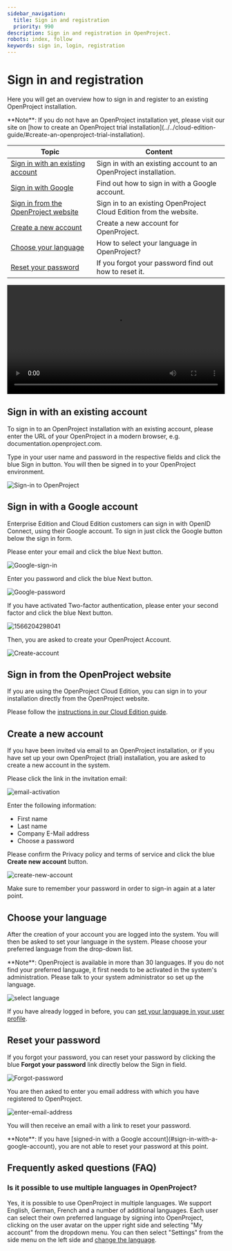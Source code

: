 ```yaml
---
sidebar_navigation:
  title: Sign in and registration
  priority: 990
description: Sign in and registration in OpenProject.
robots: index, follow
keywords: sign in, login, registration
---
```


# Sign in and registration

Here you will get an overview how to sign in and register to an existing OpenProject installation.

<div class="alert alert-info" role="alert">
**Note**: If you do not have an OpenProject installation yet, please visit our site on [how to create an OpenProject trial installation](../../cloud-edition-guide/#create-an-openproject-trial-installation).
</div>




| Topic                                                        | Content                                                      |
| ------------------------------------------------------------ | ------------------------------------------------------------ |
| [Sign in with an existing account](#sign-in-with-an-existing-account) | Sign in with an existing account to an OpenProject installation. |
| [Sign in with Google](#sign-in-with-google)                  | Find out how to sign in with a Google account.               |
| [Sign in from the OpenProject website](#sign-in-from-the-openproject-website) | Sign in to an existing OpenProject Cloud Edition from the website. |
| [Create a new account](#create-a-new-account)                | Create a new account for OpenProject.                        |
| [Choose your language](#choose-your-language)                | How to select your language in OpenProject?                  |
| [Reset your password](#reset-your-password)                  | If you forgot your password find out how to reset it.        |

<video src="https://www.openproject.org/wp-content/uploads/2020/12/OpenProject-Sign-in-and-Registration-2.mp4" type="video/mp4" controls="" style="width:100%"></video>

## Sign in with an existing account

To sign in to an OpenProject installation with an existing account, please enter the URL of your OpenProject in a modern browser, e.g. documentation.openproject.com.

Type in your user name and password in the respective fields and click the blue Sign in button. You will then be signed in to your OpenProject environment.

![Sign-in to OpenProject](1565974792215.png)

## Sign in with a Google account

Enterprise Edition and Cloud Edition customers can sign in with OpenID Connect, using their Google account. To sign in just click the Google button below the sign in form.

Please enter your email and click the blue Next button.

![Google-sign-in](1566204061662.png)

Enter you password and click the blue Next button.

![Google-password](1566204173462.png)

If you have activated Two-factor authentication, please enter your second factor and click the blue Next button.

![1566204298041](1566204298041.png)

Then, you are asked to create your OpenProject Account.

![Create-account](1566204388512.png)

## Sign in from the OpenProject website

If you are using the OpenProject Cloud Edition, you can sign in to your installation directly from the OpenProject website.

Please follow the [instructions in our Cloud Edition guide](../../cloud-edition-guide/#sign-in).

## Create a new account

If you have been invited via email to an OpenProject installation, or if you have set up your own OpenProject (trial) installation, you are asked to create a new account in the system.

Please click the link in the invitation email:

![email-activation](1566206190563.png)

Enter the following information:

* First name
* Last name
* Company E-Mail address
* Choose a password

Please confirm the Privacy policy and terms of service and click the blue **Create new account** button.

![create-new-account](1566204790146.png)

Make sure to remember your password in order to sign-in again at a later point.

## Choose your language

After the creation of your account you are logged into the system. You will then be asked to set your language in the system. Please choose your preferred language from the drop-down list.

<div class="alert alert-info" role="alert">
**Note**: OpenProject is available in more than 30 languages. If you do not find your preferred language, it first needs to be activated in the system's administration. Please talk to your system administrator so set up the language.
</div>

![select language](20191202171349241.png)

If you have already logged in before, you can [set your language in your user profile](../my-account/#profile-settings:-change-your-language,-time-zone-or-display-of-comments).

## Reset your password

If you forgot your password, you can reset your password by clicking the blue **Forgot your password** link directly below the Sign in field.

![Forgot-password](1566205596114.png)

You are then asked to enter you email address with which you have registered to OpenProject. 

![enter-email-address](1566205903097.png)

You will then receive an email with a link to reset your password.

<div class="alert alert-info" role="alert">
**Note**: If you have [signed-in with a Google account](#sign-in-with-a-google-account), you are not able to reset your password at this point.
</div>

## Frequently asked questions (FAQ)

### Is it possible to use multiple languages in OpenProject?

Yes, it is possible to use OpenProject in multiple languages. We support English, German, French and a number of additional languages. Each user can select their own preferred language by signing into OpenProject, clicking on the user avatar on the upper right side and selecting "My account" from the dropdown menu.
You can then select "Settings" from the side menu on the left side and [change the language](../my-account/#change-your-language).
